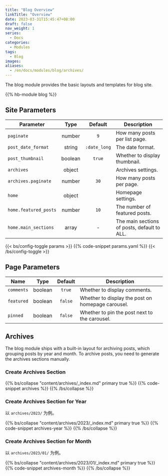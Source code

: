 ```yaml
---
title: "Blog Overview"
linkTitle: "Overview"
date: 2023-03-31T15:45:47+08:00
draft: false
nav_weight: 1
series:
  - Docs
categories:
  - Modules
tags:
  - Blog
images:
aliases:
  - /en/docs/modules/blog/archives/
---
```


The blog module provides the basic layouts and templates for blog site.

<!--more-->

{{% hb-module blog %}}

## Site Parameters

| Parameter             |  Type   |   Default    | Description                                 |
| --------------------- | :-----: | :----------: | ------------------------------------------- |
| `paginate`            | number  |     `9`      | How many posts per list page.               |
| `post_date_format`    | string  | `:date_long` | The date format.                            |
| `post_thumbnail`      | boolean |    `true`    | Whether to display thumbnail.               |
| `archives`            | object  |              | Archives settings.                          |
| `archives.paginate`   | number  |     `30`     | How many posts per page.                    |
| `home`                | object  |              | Homepage settings.                          |
| `home.featured_posts` | number  |     `10`     | The number of featured posts.               |
| `home.main_sections`  |  array  |      -       | The main sections of posts, default to ALL. |

{{< bs/config-toggle params >}}
{{% code-snippet params.yaml %}}
{{< /bs/config-toggle >}}

## Page Parameters

| Name       |  Type   | Default | Description                                       |
| ---------- | :-----: | :-----: | ------------------------------------------------- |
| `comments` | boolean | `true`  | Whether to display comments.                      |
| `featured` | boolean | `false` | Whether to display the post on homepage carousel. |
| `pinned`   | boolean | `false` | Whether to pin the post next to the carousel.     |

## Archives

The blog module ships with a built-in layout for archiving posts, which grouping posts by year and month. To archive posts, you need to generate the archives sections manually.

### Create Archives Section

{{% bs/collapse "content/archives/_index.md" primary true %}}
{{% code-snippet archives %}}
{{% /bs/collapse %}}

### Create Archives Section for Year

以 `archives/2023/` 为例。

{{% bs/collapse "content/archives/2023/_index.md" primary true %}}
{{% code-snippet archives-year %}}
{{% /bs/collapse %}}

### Create Archives Section for Month

以 `archives/2023/01/` 为例。

{{% bs/collapse "content/archives/2023/01/_index.md" primary true %}}
{{% code-snippet archives-month %}}
{{% /bs/collapse %}}
